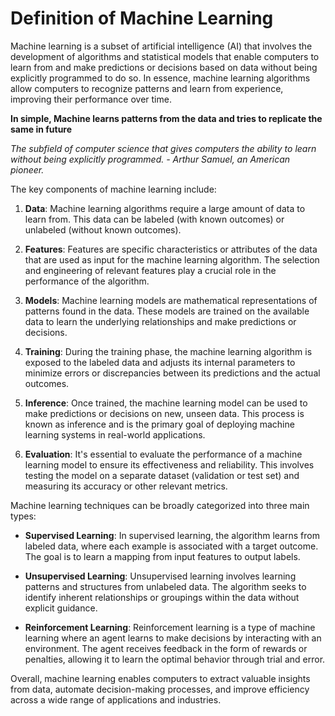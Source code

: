 # Definition of Machine Learning

Machine learning is a subset of artificial intelligence (AI) that involves the development of algorithms and statistical models that enable computers to learn from and make predictions or decisions based on data without being explicitly programmed to do so. In essence, machine learning algorithms allow computers to recognize patterns and learn from experience, improving their performance over time.

**In simple, Machine learns patterns from the data and tries to replicate the same in future**

*The subfield of computer science that gives computers the ability to learn without being explicitly programmed. - Arthur Samuel, an American pioneer.*

The key components of machine learning include:

1. **Data**: Machine learning algorithms require a large amount of data to learn from. This data can be labeled (with known outcomes) or unlabeled (without known outcomes).

2. **Features**: Features are specific characteristics or attributes of the data that are used as input for the machine learning algorithm. The selection and engineering of relevant features play a crucial role in the performance of the algorithm.

3. **Models**: Machine learning models are mathematical representations of patterns found in the data. These models are trained on the available data to learn the underlying relationships and make predictions or decisions.

4. **Training**: During the training phase, the machine learning algorithm is exposed to the labeled data and adjusts its internal parameters to minimize errors or discrepancies between its predictions and the actual outcomes.

5. **Inference**: Once trained, the machine learning model can be used to make predictions or decisions on new, unseen data. This process is known as inference and is the primary goal of deploying machine learning systems in real-world applications.

6. **Evaluation**: It's essential to evaluate the performance of a machine learning model to ensure its effectiveness and reliability. This involves testing the model on a separate dataset (validation or test set) and measuring its accuracy or other relevant metrics.

Machine learning techniques can be broadly categorized into three main types:

- **Supervised Learning**: In supervised learning, the algorithm learns from labeled data, where each example is associated with a target outcome. The goal is to learn a mapping from input features to output labels.
  
- **Unsupervised Learning**: Unsupervised learning involves learning patterns and structures from unlabeled data. The algorithm seeks to identify inherent relationships or groupings within the data without explicit guidance.
  
- **Reinforcement Learning**: Reinforcement learning is a type of machine learning where an agent learns to make decisions by interacting with an environment. The agent receives feedback in the form of rewards or penalties, allowing it to learn the optimal behavior through trial and error.

Overall, machine learning enables computers to extract valuable insights from data, automate decision-making processes, and improve efficiency across a wide range of applications and industries.
